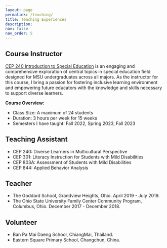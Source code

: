 ```yaml
---
layout: page
permalink: /teaching/
title: Teaching Experiences
description:
nav: false
nav_order: 5
---
```


## Course Instructor
<a href="https://reg.msu.edu/Courses/Search.aspx?CourseID=329670#Results">CEP 240 Introduction to Special Education</a> is an engaging and comprehensive exploration of central topics in special education field designed for MSU undergraduates across all majors. As the instructor for this course, I bring a passion for fostering inclusive learning environment and empowering future educators with the knowledge and skills necessary to support diverse learners.

**Course Overview:**
<ul>
  <li>Class Size: A maximum of 24 students</li>
  <li>Duration: 3 hours per week for 15 weeks</li>
  <li>Semesters I have taught: Fall 2022, Spring 2023, Fall 2023</li>
</ul>

## Teaching Assistant
<ul>
  <li>CEP 240: Diverse Learners in Multicultural Perspective</li>
  <li>CEP 301: Literacy Instruction for Students with Mild Disabilities</li>
  <li>CEP 803A: Assessment of Students with Mild Disabilities</li>
  <li>CEP 844: Applied Behavior Analysis</li>
</ul>

## Teacher
<ul>
  <li>The Goddard School, Grandview Heights, Ohio. April 2019 - July 2019.</li>
  <li>The Ohio State University Family Center Community Program, Columbus, Ohio. December 2017 - December 2018.</li>
</ul>

## Volunteer
<ul>
  <li>Ban Pa Mai Daeng School, ChiangMai, Thailand.</li>
  <li>Eastern Square Primary School, Changchun, China.</li>
</ul>
